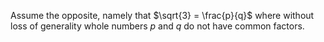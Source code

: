 Assume the opposite, namely that $\sqrt{3} = \frac{p}{q}$ where without loss of generality whole numbers $p$ and $q$ do not have common factors.
